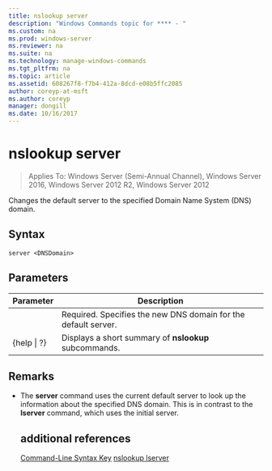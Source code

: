 ```yaml
---
title: nslookup server
description: "Windows Commands topic for **** - "
ms.custom: na
ms.prod: windows-server
ms.reviewer: na
ms.suite: na
ms.technology: manage-windows-commands
ms.tgt_pltfrm: na
ms.topic: article
ms.assetid: 608267f8-f7b4-412a-8dcd-e08b5ffc2085
author: coreyp-at-msft
ms.author: coreyp
manager: dongill
ms.date: 10/16/2017
---
```

# nslookup server

>Applies To: Windows Server (Semi-Annual Channel), Windows Server 2016, Windows Server 2012 R2, Windows Server 2012

Changes the default server to the specified Domain Name System (DNS) domain.
## Syntax
```
server <DNSDomain>
```
## Parameters

|    Parameter    |                          Description                           |
|-----------------|----------------------------------------------------------------|
|   <DNSDomain>   | Required. Specifies the new DNS domain for the default server. |
| {help &#124; ?} |     Displays a short summary of **nslookup** subcommands.      |

## Remarks
- The **server** command uses the current default server to look up the information about the specified DNS domain. This is in contrast to the **lserver** command, which uses the initial server.
  ## additional references
  [Command-Line Syntax Key](command-line-syntax-key.md)
  [nslookup lserver](nslookup-lserver.md)
